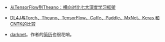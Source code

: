- [从TensorFlow到Theano：横向对比七大深度学习框架](https://www.jiqizhixin.com/articles/2017-02-17-12)
- [DL4J与Torch、Theano、TensorFlow、Caffe、Paddle、MxNet、Keras 和 CNTK的比较](https://deeplearning4j.org/cn/compare-dl4j-torch7-pylearn)


- [darknet](https://pjreddie.com/darknet/)。作者的[简历](https://pjreddie.com/static/Redmon%20Resume.pdf)也很花哨。
